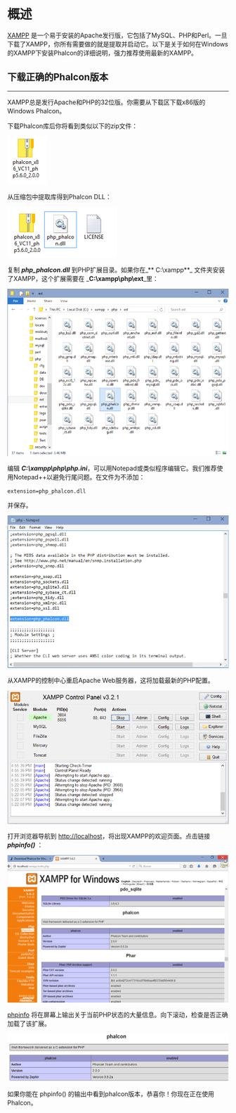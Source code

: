 # 概述

[XAMPP](https://www.apachefriends.org/download.html) 是一个易于安装的Apache发行版，它包括了MySQL、PHP和Perl。一旦下载了XAMPP，你所有需要做的就是提取并启动它。以下是关于如何在Windows的XAMPP下安装Phalcon的详细说明，强力推荐使用最新的XAMPP。

## 下载正确的Phalcon版本

---

XAMPP总是发行Apache和PHP的32位版。你需要从下载区下载x86版的Windows Phalcon。

下载Phalcon库后你将看到类似以下的zip文件：

![](/assets/import15.png)

从压缩包中提取库得到Phalcon DLL：

![](/assets/import16.png)

复制 _**php\_phalcon.dll**_ 到PHP扩展目录。如果你在_** C:\xampp**_ 文件夹安装了XAMPP，这个扩展需要在 _**C:\xampp\php\ext**_里：

![](/assets/import17.png)

编辑 _**C:\xampp\php\php.ini**_，可以用Notepad或类似程序编辑它。我们推荐使用Notepad++以避免行尾问题。在文件为不添加：

```
extension=php_phalcon.dll
```

并保存。

![](/assets/import18.png)



从XAMPP的控制中心重启Apache Web服务器，这将加载最新的PHP配置。



![](/assets/import19.png)

打开浏览器导航到 [http://localhost](http://localhost)，将出现XAMPP的欢迎页面。点击链接 _**phpinfo\(\)**_ ：

![](/assets/import20.png)

[phpinfo](http://php.net/manual/en/function.phpinfo.php) 将在屏幕上输出关于当前PHP状态的大量信息。向下滚动，检查是否正确加载了该扩展。

![](/assets/import21.png)

如果你能在 phpinfo\(\) 的输出中看到phalcon版本，恭喜你！你现在正在使用Phalcon。

